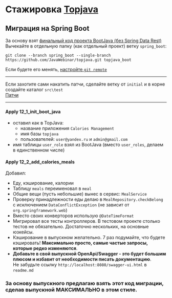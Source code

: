 # Стажировка <a href="https://github.com/JavaWebinar/topjava">Topjava</a>

## Миграция на Spring Boot
За основу взят [финальный код проекта BootJava (без Spring Data Rest)](https://javaops.ru/view/bootjava/lesson07)  
Вычекайте в отдельную папку (как отдельный проект) ветку `spring_boot`:
```
git clone --branch spring_boot --single-branch https://github.com/JavaWebinar/topjava.git topjava_boot
```  
Если будете его менять, [настройте `git remote`](https://javaops.ru/view/bootjava/lesson01#project)

---
Если захотите сами накатить патчи, сделайте ветку от `initial` и в корне создайте каталог `src\test`  
[Патчи](https://drive.google.com/drive/u/1/folders/1ZsPX879m6x4Va0Wy3D1EQIBsnZUOOvao)

----

#### Apply 12_1_init_boot_java
- оставил как в TopJava:
    - название приложения  `Calories Management`
    - имя базы `topjava`
    - пользователей:  `user@yandex.ru` и `admin@gmail.com`
- имя таблицы `user_role` взял из BootJava (вместо `user_roles`, делаем в единственном числе)

#### Apply 12_2_add_calories_meals

Добавил:
- Еду, кэширование, калории
- Таблицу `meals` переименовал в `meal`
- Общие вещи (пусть небольшие) вынес в сервис: `MealService`
- Проверку принадлежности еды делаю в `MealRepository.checkBelong` с исключением `DataConflictException` (не зависит от `org.springframework.web`)
- Вместо своих конверторов использую `@DateTimeFormat`
- Мигрировал все тесты контроллеров. В тестовом проекте столько тестов не обязательно. Достаточно нескольких, на основные юзкейсы.
- Кэширование в выпускном желательно. 7 раз подумайте, что будете кэшировать! **Максимально просто, самые частые запросы, которые редко изменяются**.
- **Добавьте в свой выпускной OpenApi/Swagger - это будет большим плюсом и избавит от необходимости писать документацию**.   
  Не забудьте ссылку `http://localhost:8080/swagger-ui.html` в `readme.md`

### За основу выпускного предлагаю взять этот код миграции, сделав выпускной МАКСИМАЛЬНО в этом стиле.
